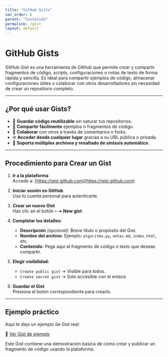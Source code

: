 ```yaml
---
title: "GitHub Gists"
nav_order: 6
parent: "Contenido"
permalink: /gist
layout: default
---
```


# GitHub Gists

GitHub Gist es una herramienta de GitHub que permite crear y compartir fragmentos de código, scripts, configuraciones o notas de texto de forma rápida y sencilla. Es ideal para compartir ejemplos de código, almacenar configuraciones útiles o colaborar con otros desarrolladores sin necesidad de crear un repositorio completo.

---

## ¿Por qué usar Gists?

- 💾 **Guardar código reutilizable** sin saturar tus repositorios.
- 🔗 **Compartir fácilmente** ejemplos o fragmentos de código.
- 🤝 **Colaborar** con otros a través de comentarios o forks.
- 🌐 **Acceder desde cualquier lugar** gracias a su URL pública o privada.
- 📝 **Soporta múltiples archivos y resaltado de sintaxis automático**.

---

## Procedimiento para Crear un Gist

1. **Ir a la plataforma**  
   Accede a: [https://gist.github.com](https://gist.github.com)

2. **Iniciar sesión en GitHub**  
   Usa tu cuenta personal para autenticarte.

3. **Crear un nuevo Gist**  
   Haz clic en el botón `+` ➜ **New gist**.

4. **Completar los detalles:**
   - **Descripción** *(opcional)*: Breve título o propósito del Gist.
   - **Nombre del archivo**: Ejemplo: `algoritmo.py`, `notas.md`, `index.html`, etc.
   - **Contenido**: Pega aquí el fragmento de código o texto que deseas compartir.

5. **Elegir visibilidad:**
   - `Create public gist` → Visible para todos.
   - `Create secret gist` → Solo accesible con el enlace.

6. **Guardar el Gist**  
   Presiona el botón correspondiente para crearlo.

---

## Ejemplo práctico

Aquí te dejo un ejemplo de Gist real:

🔗 [Ver Gist de ejemplo](https://gist.github.com/ron-62/7e01fac6ca277ca5fec17d4cddff53ce)

Este Gist contiene una demostración básica de cómo crear y publicar un fragmento de código usando la plataforma.

